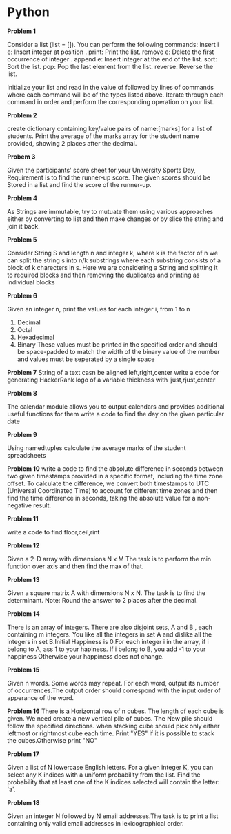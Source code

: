 # Python
**Problem 1**

Consider a list (list = []). You can perform the following commands:
insert i e: Insert integer  at position .
print: Print the list.
remove e: Delete the first occurrence of integer .
append e: Insert integer  at the end of the list.
sort: Sort the list.
pop: Pop the last element from the list.
reverse: Reverse the list.

Initialize your list and read in the value of  followed by  lines of commands where each command will be of the  types listed above. 
Iterate through each command in order and perform the corresponding operation on your list.

**Problem 2**

create dictionary containing key/value pairs of name:[marks] for a list of students.
Print the average of the marks array for the student name provided, showing 2 places after the decimal.

**Probem 3**

Given the participants' score sheet for your University Sports Day, 
Requirement is  to find the runner-up score. 
The given scores should be Stored in a list and find the score of the runner-up.

**Problem 4**

As Strings are immutable, try to mutuate them using various approaches 
either by converting to list and then make changes or by slice the string and join it back.

**Problem 5**

Consider String S and length n and integer k, where k is the factor of n 
we can split the string s into n/k substrings where each substring consists of a block of k charecters in s.
Here we are considering a String and splitting it to required blocks and then removing the duplicates and printing as individual blocks 

**Problem 6**

Given an integer n, print the values for each integer i, from 1 to n 
1. Decimal
2. Octal
3. Hexadecimal
4. Binary
These values must be printed in the specified order and should be space-padded to match the width of the binary
value of the number and values must be seperated by a single space

**Problem 7**
String of a text casn be aligned left,right,center
write a code for generating HackerRank logo of a variable thickness with ljust,rjust,center

**Problem 8**

The calendar module allows you to output calendars and provides additional useful functions for them
write a code to find the day on the given particular date

**Problem 9**

Using namedtuples calculate the average marks of the student spreadsheets

**Problem 10**
write a code to find the absolute difference in seconds between two given timestamps provided in a specific format, including the time zone offset. To calculate 
the difference, we convert both timestamps to UTC (Universal Coordinated Time) to account for different time zones and then find the time difference in seconds, 
taking the absolute value for a non-negative result.

**Problem 11**

write a code to find floor,ceil,rint 

**Problem 12**

Given a 2-D array with dimensions N x M
The task is to perform the min function over axis  and then find the max of that.

**Problem 13**

Given a square matrix A with dimensions N x N. The  task is to find the determinant. 
Note: Round the answer to 2 places after the decimal.

**Problem 14**

There is an array of  integers. There are also  disjoint sets, A and B , each containing m integers. You like all the integers in set A and dislike all the 
integers in set B.Initial Happiness is 0.For each integer i in the array, if i belong to A, ass 1 to your hapiness. If i belong to B, you add -1 to your
happiness
Otherwise your happiness does not change.

**Problem 15**

Given n words. Some words may repeat. For each word, output its number of occurrences.The output order should correspond with the input order of apperance of the 
word.

**Problem 16**
There is a Horizontal row of n cubes. The length of each cube is given. We need create a new vertical pile of cubes. The New pile should follow the specified 
directions. when stacking cube should pick only either leftmost or rightmost cube each time.
Print "YES" if it is possible to stack the cubes.Otherwise print "NO"

**Problem 17**

Given a list of N lowercase English letters. For a given integer K, you can select any K indices with a uniform probability from the list.
Find the probability that at least one of the K indices selected will contain the letter: 'a'.

**Problem 18**

Given an integer N followed by N email addresses.The task is to print a list containing only valid email addresses in lexicographical order.








